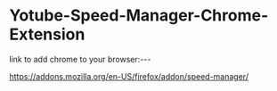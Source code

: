 # Yotube-Speed-Manager-Chrome-Extension


link to add chrome to your browser:---

https://addons.mozilla.org/en-US/firefox/addon/speed-manager/
